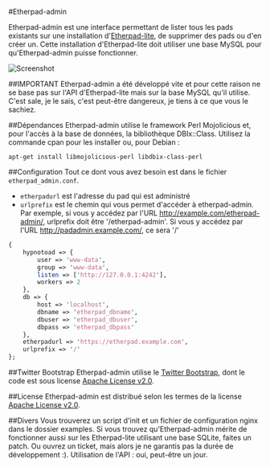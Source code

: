 #Etherpad-admin

Etherpad-admin est une interface permettant de lister tous les pads existants sur une installation d'[Etherpad-lite](https://github.com/ether/etherpad-lite), de supprimer des pads ou d'en créer un.
Cette installation d'Etherpad-lite doit utiliser une base MySQL pour qu'Etherpad-admin puisse fonctionner.

![Screenshot](https://raw.github.com/ldidry/etherpad-admin/master/demo.png)

##IMPORTANT
Etherpad-admin a été développé vite et pour cette raison ne se base pas sur l'API d'Etherpad-lite mais sur la base MySQL qu'il utilise.
C'est sale, je le sais, c'est peut-être dangereux, je tiens à ce que vous le sachiez.

##Dépendances
Etherpad-admin utilise le framework Perl Mojolicious et, pour l'accès à la base de données, la bibliothèque DBIx::Class.
Utilisez la commande cpan pour les installer ou, pour Debian :
```shell
apt-get install libmojolicious-perl libdbix-class-perl
```

##Configuration
Tout ce dont vous avez besoin est dans le fichier `etherpad_admin.conf`.
* `etherpadurl` est l'adresse du pad qui est administré
* `urlprefix` est le chemin qui vous permet d'accéder à etherpad-admin.
  Par exemple, si vous y accédez par l'URL http://example.com/etherpad-admin/, urlprefix doit être '/etherpad-admin'.
  Si vous y accédez par l'URL http://padadmin.example.com/, ce sera '/'

```perl
{
    hypnotoad => {
        user => 'www-data',
        group => 'www-data',
        listen => ['http://127.0.0.1:4242'],
        workers => 2
    },
    db => {
        host => 'localhost',
        dbname => 'etherpad_dbname',
        dbuser => 'etherpad_dbuser',
        dbpass => 'etherpad_dbpass'
    },
    etherpadurl => 'https://etherpad.example.com',
    urlprefix => '/'
};
```

##Twitter Bootstrap
Etherpad-admin utilise le [Twitter Bootstrap](http://twitter.github.com/bootstrap/), dont le code est sous license [Apache License v2.0](http://www.apache.org/licenses/LICENSE-2.0).

##License
Etherpad-admin est distribué selon les termes de la license [Apache License v2.0](http://www.apache.org/licenses/LICENSE-2.0).

##Divers
Vous trouverez un script d'init et un fichier de configuration nginx dans le dossier examples.
Si vous trouvez qu'Etherpad-admin mérite de fonctionner aussi sur les Etherpad-lite utilisant une base SQLite, faites un patch. Ou ouvrez un ticket, mais alors je ne garantis pas la durée de développement :).
Utilisation de l'API : oui, peut-être un jour.
